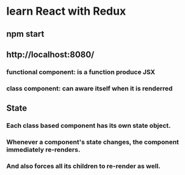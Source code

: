 # learn React with Redux

## npm start
## http://localhost:8080/

### functional component: is a function produce JSX

### class component: can aware itself when it is renderred

## State
### Each class based component has its own state object.
### Whenever a component's state changes, the component immediately re-renders.
### And also forces all its children to re-render as well.